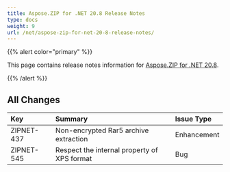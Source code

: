 ```yaml
---
title: Aspose.ZIP for .NET 20.8 Release Notes
type: docs
weight: 9
url: /net/aspose-zip-for-net-20-8-release-notes/
---
```


{{% alert color="primary" %}} 

This page contains release notes information for [Aspose.ZIP for .NET 20.8](https://downloads.aspose.com/zip/net/new-releases/aspose.zip-for-.net-20.8/).

{{% /alert %}} 


## **All Changes**

|**Key**|**Summary**|**Issue Type**|
| :- | :- | :- |
|ZIPNET-437	|Non-encrypted Rar5 archive extraction|Enhancement|
|ZIPNET-545	|Respect the internal property of XPS format|Bug|